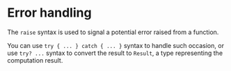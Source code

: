 # Error handling

The `raise` syntax is used to signal a potential error raised from a function.

You can use `try { ... } catch { ... }` syntax to handle such occasion, or use
`try? ...` syntax to convert the result to `Result`, a type representing the
computation result.
